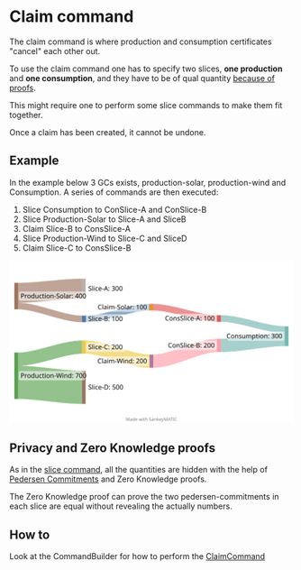 # Claim command

The claim command is where production and consumption certificates "cancel" each other out.

To use the claim command one has to specify two slices, **one production** and **one consumption**, and they have to be of qual quantity [because of proofs](#privacy-and-zero-knowledge-proofs).

This might require one to perform some slice commands to make them fit together.

Once a claim has been created, it cannot be undone.

## Example

In the example below 3 GCs exists, production-solar, production-wind and Consumption.
A series of commands are then executed:

1. Slice Consumption to ConSlice-A and ConSlice-B
2. Slice Production-Solar to Slice-A and SliceB
3. Claim Slice-B to ConsSlice-A
4. Slice Production-Wind to Slice-C and SliceD
5. Claim Slice-C to ConsSlice-B

![Sankey diagram of GC Slices](claim_sankey.svg)
<!-- https://sankeymatic.com/build/
Production-Solar [300] Slice-A
Production-Solar [100] Slice-B

Slice-B [100] Claim-Solar
Claim-Solar  [100] ConsSlice-A
ConsSlice-A [100] Consumption

Production-Wind [200] Slice-C

Slice-C [200] Claim-Wind
Claim-Wind  [200] ConSlice-B

Production-Wind [500] Slice-D
ConSlice-B [200] Consumption
 -->

## Privacy and Zero Knowledge proofs

As in the [slice command](slice.md#privacy-and-mathematics), all the quantities are hidden with the help of [Pedersen Commitments](../../pedersen-commitments.md) and Zero Knowledge proofs.

The Zero Knowledge proof can prove the two pedersen-commitments in each slice are equal without revealing the actually numbers.

## How to

Look at the CommandBuilder for how to perform the [ClaimCommand](xref:ProjectOrigin.Electricity.Client.ElectricityCommandBuilder.ClaimCertificate(ProjectOrigin.Electricity.Client.Models.ShieldedValue,ProjectOrigin.Electricity.Client.Models.FederatedCertifcateId,ProjectOrigin.Electricity.Client.Models.ShieldedValue,Key,ProjectOrigin.Electricity.Client.Models.FederatedCertifcateId,ProjectOrigin.Electricity.Client.Models.ShieldedValue,Key))

